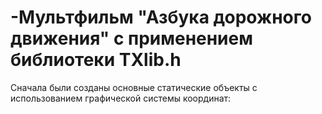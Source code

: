 # -Мультфильм "Азбука дорожного движения" с применением библиотеки TXlib.h

Сначала были созданы основные статические объекты с использованием графической системы координат:
